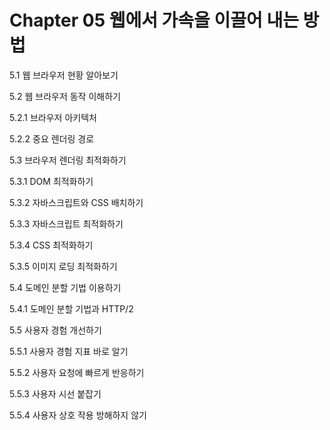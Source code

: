 # Chapter 05 웹에서 가속을 이끌어 내는 방법

5.1 웹 브라우저 현황 알아보기

5.2 웹 브라우저 동작 이해하기

5.2.1 브라우저 아키텍처

5.2.2 중요 렌더링 경로

5.3 브라우저 렌더링 최적화하기

5.3.1 DOM 최적화하기

5.3.2 자바스크립트와 CSS 배치하기

5.3.3 자바스크립트 최적화하기

5.3.4 CSS 최적화하기

5.3.5 이미지 로딩 최적화하기

5.4 도메인 분할 기법 이용하기

5.4.1 도메인 분할 기법과 HTTP/2

5.5 사용자 경험 개선하기

5.5.1 사용자 경험 지표 바로 알기

5.5.2 사용자 요청에 빠르게 반응하기

5.5.3 사용자 시선 붙잡기

5.5.4 사용자 상호 작용 방해하지 않기

